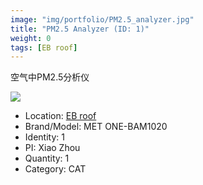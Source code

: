 ```yaml
---
image: "img/portfolio/PM2.5_analyzer.jpg"
title: "PM2.5 Analyzer (ID: 1)"
weight: 0
tags: [EB roof]
---
```


空气中PM2.5分析仪

<!--more-->

![](../../img/portfolio/PM2.5_analyzer.jpg)

- Location: [EB roof](../../tags/EB_roof)
- Brand/Model: MET ONE-BAM1020
- Identity: 1
- PI: Xiao Zhou
- Quantity: 1
- Category: CAT






